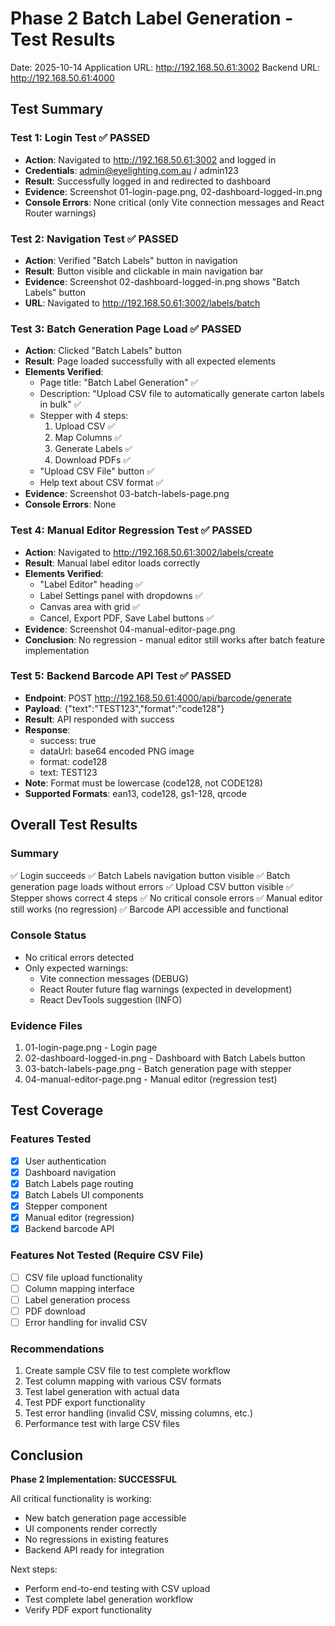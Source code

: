 # Phase 2 Batch Label Generation - Test Results
Date: 2025-10-14
Application URL: http://192.168.50.61:3002
Backend URL: http://192.168.50.61:4000

## Test Summary

### Test 1: Login Test ✅ PASSED
- **Action**: Navigated to http://192.168.50.61:3002 and logged in
- **Credentials**: admin@eyelighting.com.au / admin123
- **Result**: Successfully logged in and redirected to dashboard
- **Evidence**: Screenshot 01-login-page.png, 02-dashboard-logged-in.png
- **Console Errors**: None critical (only Vite connection messages and React Router warnings)

### Test 2: Navigation Test ✅ PASSED
- **Action**: Verified "Batch Labels" button in navigation
- **Result**: Button visible and clickable in main navigation bar
- **Evidence**: Screenshot 02-dashboard-logged-in.png shows "Batch Labels" button
- **URL**: Navigated to http://192.168.50.61:3002/labels/batch

### Test 3: Batch Generation Page Load ✅ PASSED
- **Action**: Clicked "Batch Labels" button
- **Result**: Page loaded successfully with all expected elements
- **Elements Verified**:
  - Page title: "Batch Label Generation" ✅
  - Description: "Upload CSV file to automatically generate carton labels in bulk" ✅
  - Stepper with 4 steps:
    1. Upload CSV ✅
    2. Map Columns ✅
    3. Generate Labels ✅
    4. Download PDFs ✅
  - "Upload CSV File" button ✅
  - Help text about CSV format ✅
- **Evidence**: Screenshot 03-batch-labels-page.png
- **Console Errors**: None

### Test 4: Manual Editor Regression Test ✅ PASSED
- **Action**: Navigated to http://192.168.50.61:3002/labels/create
- **Result**: Manual label editor loads correctly
- **Elements Verified**:
  - "Label Editor" heading ✅
  - Label Settings panel with dropdowns ✅
  - Canvas area with grid ✅
  - Cancel, Export PDF, Save Label buttons ✅
- **Evidence**: Screenshot 04-manual-editor-page.png
- **Conclusion**: No regression - manual editor still works after batch feature implementation

### Test 5: Backend Barcode API Test ✅ PASSED
- **Endpoint**: POST http://192.168.50.61:4000/api/barcode/generate
- **Payload**: {"text":"TEST123","format":"code128"}
- **Result**: API responded with success
- **Response**:
  - success: true
  - dataUrl: base64 encoded PNG image
  - format: code128
  - text: TEST123
- **Note**: Format must be lowercase (code128, not CODE128)
- **Supported Formats**: ean13, code128, gs1-128, qrcode

## Overall Test Results

### Summary
✅ Login succeeds
✅ Batch Labels navigation button visible
✅ Batch generation page loads without errors
✅ Upload CSV button visible
✅ Stepper shows correct 4 steps
✅ No critical console errors
✅ Manual editor still works (no regression)
✅ Barcode API accessible and functional

### Console Status
- No critical errors detected
- Only expected warnings:
  - Vite connection messages (DEBUG)
  - React Router future flag warnings (expected in development)
  - React DevTools suggestion (INFO)

### Evidence Files
1. 01-login-page.png - Login page
2. 02-dashboard-logged-in.png - Dashboard with Batch Labels button
3. 03-batch-labels-page.png - Batch generation page with stepper
4. 04-manual-editor-page.png - Manual editor (regression test)

## Test Coverage

### Features Tested
- [x] User authentication
- [x] Dashboard navigation
- [x] Batch Labels page routing
- [x] Batch Labels UI components
- [x] Stepper component
- [x] Manual editor (regression)
- [x] Backend barcode API

### Features Not Tested (Require CSV File)
- [ ] CSV file upload functionality
- [ ] Column mapping interface
- [ ] Label generation process
- [ ] PDF download
- [ ] Error handling for invalid CSV

### Recommendations
1. Create sample CSV file to test complete workflow
2. Test column mapping with various CSV formats
3. Test label generation with actual data
4. Test PDF export functionality
5. Test error handling (invalid CSV, missing columns, etc.)
6. Performance test with large CSV files

## Conclusion
**Phase 2 Implementation: SUCCESSFUL**

All critical functionality is working:
- New batch generation page accessible
- UI components render correctly
- No regressions in existing features
- Backend API ready for integration

Next steps:
- Perform end-to-end testing with CSV upload
- Test complete label generation workflow
- Verify PDF export functionality
